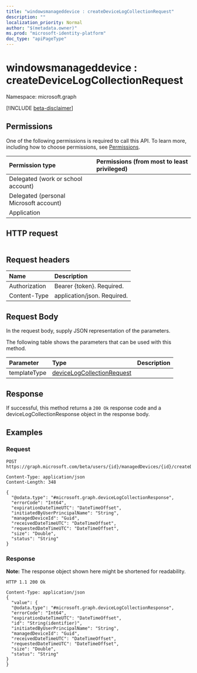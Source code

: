 ```yaml
---
title: "windowsmanageddevice : createDeviceLogCollectionRequest"
description: ""
localization_priority: Normal
author: "$(metadata.owner)"
ms.prod: "microsoft-identity-platform"
doc_type: "apiPageType"
---
```


# windowsmanageddevice : createDeviceLogCollectionRequest

Namespace: microsoft.graph

[!INCLUDE [beta-disclaimer](../../includes/beta-disclaimer.md)]

## Permissions

One of the following permissions is required to call this API. To learn more, including how to choose permissions, see [Permissions](/graph/permissions-reference).

| Permission type                        | Permissions (from most to least privileged) |
| :------------------------------------- | :------------------------------------------ |
| Delegated (work or school account)     |                                             |
| Delegated (personal Microsoft account) |                                             |
| Application                            |                                             |

## HTTP request

<!-- {
  "blockType": "ignored"
}
-->

```http

```

## Request headers

| Name          | Description                 |
| :------------ | :-------------------------- |
| Authorization | Bearer {token}. Required.   |
| Content-Type  | application/json. Required. |

## Request Body

In the request body, supply JSON representation of the parameters.

<!-- Actions and Functions -->

The following table shows the parameters that can be used with this method.

| Parameter    | Type                                                                     | Description |
| :----------- | :----------------------------------------------------------------------- | :---------- |
| templateType | [deviceLogCollectionRequest](../resources/devicelogcollectionrequest.md) |             |

<!-- CRUD Methods -->

## Response

If successful, this method returns a `200 Ok` response code and a deviceLogCollectionResponse object in the response body.

## Examples

### Request

<!-- {
  "blockType": "request",
  "name": "windowsmanageddevice_createdevicelogcollectionrequest"
}
-->

```http
POST https://graph.microsoft.com/beta/users/{id}/managedDevices/{id}/createDeviceLogCollectionRequest

Content-Type: application/json
Content-Length: 348

{
  "@odata.type": "#microsoft.graph.deviceLogCollectionResponse",
  "errorCode": "Int64",
  "expirationDateTimeUTC": "DateTimeOffset",
  "initiatedByUserPrincipalName": "String",
  "managedDeviceId": "Guid",
  "receivedDateTimeUTC": "DateTimeOffset",
  "requestedDateTimeUTC": "DateTimeOffset",
  "size": "Double",
  "status": "String"
}

```

### Response

**Note:** The response object shown here might be shortened for readability.

<!-- {
  "blockType": "response",
  "truncated": true,
  "@odata.type": "microsoft.management.services.api.deviceLogCollectionResponse"
}
-->

```http
HTTP 1.1 200 Ok

Content-Type: application/json
{
  "value": {
  "@odata.type": "#microsoft.graph.deviceLogCollectionResponse",
  "errorCode": "Int64",
  "expirationDateTimeUTC": "DateTimeOffset",
  "id": "String(identifier)",
  "initiatedByUserPrincipalName": "String",
  "managedDeviceId": "Guid",
  "receivedDateTimeUTC": "DateTimeOffset",
  "requestedDateTimeUTC": "DateTimeOffset",
  "size": "Double",
  "status": "String"
}
}

```
